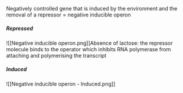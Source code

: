 Negatively controlled gene that is induced by the environment and the removal of a repressor = negative inducible operon

##### Repressed
![[Negative inducible operon.png]]Absence of lactose: the repressor molecule binds to the operator which inhibits RNA polymerase from attaching and polymerising the transcript

##### Induced

![[Negative inducible operon - Induced.png]]